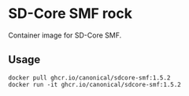 # SD-Core SMF rock

Container image for SD-Core SMF.

## Usage

```console
docker pull ghcr.io/canonical/sdcore-smf:1.5.2
docker run -it ghcr.io/canonical/sdcore-smf:1.5.2
```
